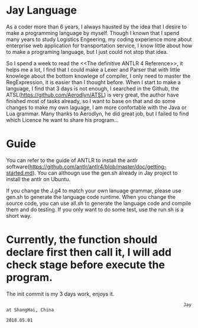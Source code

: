 # Jay Language

As a coder more than 6 years, I always hausted by the idea that I desire to make a programming language by myself. Though I known that I spend many years to study Logistics Engeering, my coding experience more about enterprise web application for  transportation service, I know little about how to make a programing language, but I just could not stop that idea.

So I spend a week to read the <<The definitive ANTLR 4 Reference>>, it helps me a lot, I find that I could make a Lexer and Parser that with little knowlege about the bottom knowlege of compiler, I only need to master the RegExpression, it is easier than I thought before. When I start to make a language, I find that 3 days is not enough, I searched in the Github, the ATSL(https://github.com/Aerodlyn/ATSL) is very great, the author have finished most of tasks already, so I want to base on that and do some changes to make my own laguage, I am more confortable with the Java or Lua grammar. Many thanks to Aerodlyn, he did great job, but I failed to find which Licence he want to share his program...

# Guide
You can refer to the guide of ANTLR to install the antlr software(https://github.com/antlr/antlr4/blob/master/doc/getting-started.md). You can althougn use the gen.sh already in Jay project to install the antlr on Ubuntu.

If you change the J.g4 to match your own lanuage grammar, please use gen.sh to generate the language code runtime. When you change the source code, you can use all.sh to generate the language code and compile them and do testing. If you only want to do some test, use the run.sh is a short way.

# Currently, the function should declare first then call it, I will add check stage before execute the program.

The init commit is my 3 days work, enjoys it.

                                                                       Jay at ShangHai, China
                                                                                   2018.05.01 
